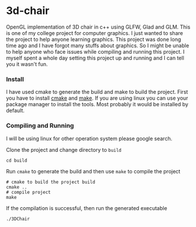 # 3d-chair
OpenGL implementation of 3D chair in c++ using GLFW, Glad and GLM. This is one of my college project for computer graphics. I just wanted to share the project
to help anyone learning graphics. This project was done long time ago and I have forgot many stuffs about graphics. So I might be unable to help anyone who face
issues while compiling and running this project. I myself spent a whole day setting this project up and running and I can tell you it wasn't fun.

### Install
I have used cmake to generate the build and make to build the project. First you have to install [cmake](https://cmake.org/download/) and [make](https://www.gnu.org/software/make/).
If you are using linux you can use your package manager to install the tools. Most probably it would be installed by default.

### Compiling and Running
I will be using linux for other operation system please google search.

Clone the project and change directory to `build`
```
cd build
```

Run `cmake` to generate the build and then use `make` to compile the project
```
# cmake to build the project build
cmake ..
# compile project
make
```

If the compilation is successful, then run the generated executable
```
./3DChair
```



